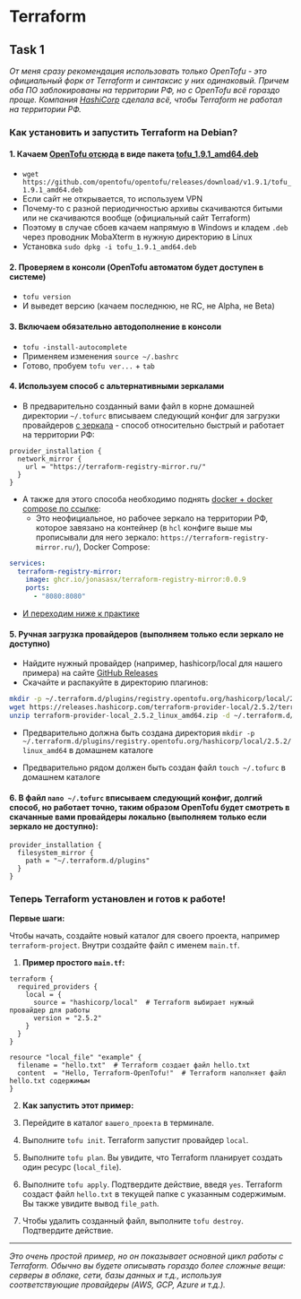 # Terraform

## Task 1

_От меня сразу рекомендация использовать только OpenTofu - это официальный форк от Terraform и синтаксис у них одинаковый. Причем оба ПО заблокированы на территории РФ, но с OpenTofu всё гораздо проще. Компания [HashiCorp](https://en.wikipedia.org/wiki/HashiCorp) сделала всё, чтобы Terraform не работал на территории РФ._

### **Как установить и запустить Terraform на Debian?**

#### 1. Качаем [OpenTofu отсюда](https://github.com/opentofu/opentofu/releases) в виде пакета [tofu_1.9.1_amd64.deb](https://github.com/opentofu/opentofu/releases/download/v1.9.1/tofu_1.9.1_amd64.deb)
- `wget https://github.com/opentofu/opentofu/releases/download/v1.9.1/tofu_1.9.1_amd64.deb`
- Если сайт не открывается, то используем VPN
- Почему-то с разной периодичностью архивы скачиваются битыми или не скачиваются вообще (официальный сайт Terraform)
- Поэтому в случае сбоев качаем напрямую в Windows и кладем `.deb` через проводник MobaXterm в нужную директорию в Linux
- Установка `sudo dpkg -i tofu_1.9.1_amd64.deb`

#### 2. Проверяем в консоли (OpenTofu автоматом будет доступен в системе)
- `tofu version`
- И выведет версию (качаем последнюю, не RC, не Alpha, не Beta)

#### 3. Включаем обязательно автодополнение в консоли
- `tofu -install-autocomplete`
- Применяем изменения `source ~/.bashrc`
- Готово, пробуем `tofu ver...` + `tab`

#### 4. Используем способ с альтернативными зеркалами

- В предварительно созданный вами файл в корне домашней директории `~/.tofurc` вписываем следующий конфиг для загрузки провайдеров [с зеркала](https://terraform-registry-mirror.ru/) - способ относительно быстрый и работает на территории РФ:

```hcl
provider_installation {
  network_mirror {
    url = "https://terraform-registry-mirror.ru/"
  }
}
```

- А также для этого способа необходимо поднять [docker + docker compose по ссылке](https://terraform-registry-mirror.ru/):
  - Это неофициальное, но рабочее зеркало на территории РФ, которое завязано на контейнер (в `hcl` конфиге выше мы прописывали для него зеркало: `https://terraform-registry-mirror.ru/`), Docker Compose:

```yaml
services:
  terraform-registry-mirror:
    image: ghcr.io/jonasasx/terraform-registry-mirror:0.0.9
    ports:
      - "8080:8080"
```

- [И переходим ниже к практике](https://github.com/lamjob1993/terraform-monitoring/blob/main/terraform/tasks/task_1.md#%D1%82%D0%B5%D0%BF%D0%B5%D1%80%D1%8C-terraform-%D1%83%D1%81%D1%82%D0%B0%D0%BD%D0%BE%D0%B2%D0%BB%D0%B5%D0%BD-%D0%B8-%D0%B3%D0%BE%D1%82%D0%BE%D0%B2-%D0%BA-%D1%80%D0%B0%D0%B1%D0%BE%D1%82%D0%B5)

#### 5. Ручная загрузка провайдеров (выполняем только если зеркало не доступно)
- Найдите нужный провайдер (например, hashicorp/local для нашего примера) на сайте [GitHub Releases](https://github.com/orgs/opentofu/repositories?type=all)
- Скачайте и распакуйте в директорию плагинов:

```bash
mkdir -p ~/.terraform.d/plugins/registry.opentofu.org/hashicorp/local/2.5.2/linux_amd64
wget https://releases.hashicorp.com/terraform-provider-local/2.5.2/terraform-provider-local_2.5.2_linux_amd64.zip
unzip terraform-provider-local_2.5.2_linux_amd64.zip -d ~/.terraform.d/plugins/registry.opentofu.org/hashicorp/local/2.5.2/linux_amd64
```

- Предварительно должна быть создана директория `mkdir -p ~/.terraform.d/plugins/registry.opentofu.org/hashicorp/local/2.5.2/linux_amd64` в домашнем каталоге

- Предварительно рядом должен быть создан файл `touch ~/.tofurc` в домашнем каталоге

#### 6. В файл `nano ~/.tofurc` вписываем следующий конфиг, долгий способ, но работает точно, таким образом OpenTofu будет смотреть в скачанные вами провайдеры локально (выполняем только если зеркало не доступно):

```hcl
provider_installation {
  filesystem_mirror {
    path = "~/.terraform.d/plugins"
  }
}
```

### **Теперь Terraform установлен и готов к работе!**

**Первые шаги:**

Чтобы начать, создайте новый каталог для своего проекта, например `terraform-project`. Внутри создайте файл с именем `main.tf`.

1. **Пример простого `main.tf`:**

```hcl
terraform {
  required_providers {
    local = {
      source = "hashicorp/local"  # Terraform выбирает нужный провайдер для работы
      version = "2.5.2"
    }
  }
}

resource "local_file" "example" {
  filename = "hello.txt"  # Terraform создает файл hello.txt
  content  = "Hello, Terraform-OpenTofu!"  # Terraform наполняет файл hello.txt содержимым
}
```

2. **Как запустить этот пример:**

1.  Перейдите в каталог `вашего_проекта` в терминале.
2.  Выполните `tofu init`. Terraform запустит провайдер `local`.
3.  Выполните `tofu plan`. Вы увидите, что Terraform планирует создать один ресурс (`local_file`).
4.  Выполните `tofu apply`. Подтвердите действие, введя `yes`. Terraform создаст файл `hello.txt` в текущей папке с указанным содержимым. Вы также увидите вывод `file_path`.
5.  Чтобы удалить созданный файл, выполните `tofu destroy`. Подтвердите действие.

---

_Это очень простой пример, но он показывает основной цикл работы с Terraform. Обычно вы будете описывать гораздо более сложные вещи: серверы в облаке, сети, базы данных и т.д., используя соответствующие провайдеры (AWS, GCP, Azure и т.д.)._
